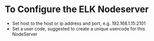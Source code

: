 
# To Configure the ELK Nodeserver

- Set host to the host or ip address and port, e.g. 192.168.1.15:2101
- Set a user code, suggested to create a unique usercode for this NodeServer
